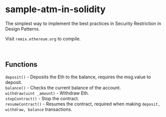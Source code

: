 # sample-atm-in-solidity
The simplest way to implement the best practices in Security Restriction in Design Patterns.

Visit ```remix.ethereum.org``` to compile.

<br />

## Functions
```deposit()``` - Deposits the Eth to the balance, requires the msg.value to deposit. <br />
```balance()``` - Checks the current balance of the account. <br />
```withdraw(uint _amount)``` - Withdraw Eth. <br />
```stopContract()``` - Stop the contract. <br />
```resumeContract()``` - Resumes the contract, required when making ```deposit, withdraw, balance``` transactions.
